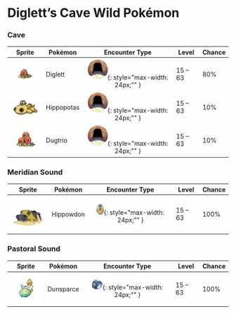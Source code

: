 # Diglett’s Cave Wild Pokémon

### Cave

| Sprite | Pokémon | Encounter Type | Level | Chance |
|:------:|---------|:--------------:|-------|--------|
| ![Diglett](../../assets/sprites/diglett/front.gif "Diglett") | Diglett | ![Cave](../../assets/encounter_types/cave.png "Cave"){: style="max-width: 24px;"" } | 15 – 63 | 80% |
| ![Hippopotas](../../assets/sprites/hippopotas/front.gif "Hippopotas") | Hippopotas | ![Cave](../../assets/encounter_types/cave.png "Cave"){: style="max-width: 24px;"" } | 15 – 63 | 10% |
| ![Dugtrio](../../assets/sprites/dugtrio/front.gif "Dugtrio") | Dugtrio | ![Cave](../../assets/encounter_types/cave.png "Cave"){: style="max-width: 24px;"" } | 15 – 63 | 10% |

### Meridian Sound

| Sprite | Pokémon | Encounter Type | Level | Chance |
|:------:|---------|:--------------:|-------|--------|
| ![Hippowdon](../../assets/sprites/hippowdon/front.gif "Hippowdon") | Hippowdon | ![Meridian Sound](../../assets/encounter_types/meridian_sound.png "Meridian Sound"){: style="max-width: 24px;"" } | 15 – 63 | 100% |

### Pastoral Sound

| Sprite | Pokémon | Encounter Type | Level | Chance |
|:------:|---------|:--------------:|-------|--------|
| ![Dunsparce](../../assets/sprites/dunsparce/front.gif "Dunsparce") | Dunsparce | ![Pastoral Sound](../../assets/encounter_types/pastoral_sound.png "Pastoral Sound"){: style="max-width: 24px;"" } | 15 – 63 | 100% |

